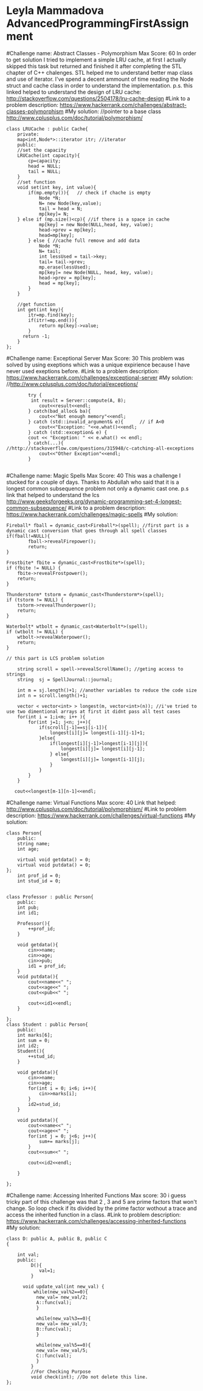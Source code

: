 # Leyla Mammadova AdvancedProgrammingFirstAssignment

#Challenge name: Abstract Classes - Polymorphism
Max Score: 60
In order to get solution I tried to implement a simple LRU cache, at first I actually skipped this task but returned and finished it after completing the STL chapter of C++ chalenges. STL helped me to understand better map class and use of iterator. I've spend a decent ammount of time reading the Node struct and cache class in order to understand the implementation.
p.s. this linked helped to understand the design of LRU cache:
http://stackoverflow.com/questions/2504178/lru-cache-design
#Link to a problem description:
https://www.hackerrank.com/challenges/abstract-classes-polymorphism
#My solution:
//pointer to a base class http://www.cplusplus.com/doc/tutorial/polymorphism/

```
class LRUCache : public Cache{
    private:
    map<int,Node*>::iterator itr; //iterator 
    public:
    //set the capacity
    LRUCache(int capacity){
        cp=capacity;
        head = NULL;
        tail = NULL;
    }
    //set function
    void set(int key, int value){
        if(mp.empty()){   // check if chache is empty
            Node *N;
            N= new Node(key,value);
            tail = head = N;
            mp[key]= N;   
    } else if (mp.size()<cp){ //if there is a space in cache
            mp[key] = new Node(NULL,head, key, value);
            head->prev = mp[key];
            head=mp[key];
        } else { //cache full remove and add data
            Node *N;
            N= tail;
            int lessUsed = tail->key;
            tail= tail->prev;
            mp.erase(lessUsed);
            mp[key]= new Node(NULL, head, key, value);
            head->prev = mp[key];
            head = mp[key];
        }
    }
    
    //get function
    int get(int key){
        itr=mp.find(key);
        if(itr!=mp.end()){
            return mp[key]->value;
        }
      return -1;  
    }
};
```

#Challenge name: Exceptional Server
Max Score: 30
This problem was solved by using exeptions which was a unique expirience because I have never used exeptions before.
#Link to a problem description:
https://www.hackerrank.com/challenges/exceptional-server
#My solution:
//http://www.cplusplus.com/doc/tutorial/exceptions/  

```
		try {
         int result = Server::compute(A, B);
            cout<<result<<endl;
        } catch(bad_alloc& ba){
            cout<<"Not enough memory"<<endl;
        } catch (std::invalid_argument& e){      // if A<0 
            cout<<"Exception: "<<e.what()<<endl;
        } catch (std::exception& e) {
        cout << "Exception: " << e.what() << endl;
        } catch(...){               //http://stackoverflow.com/questions/315948/c-catching-all-exceptions
            cout<<"Other Exception"<<endl;
        }
	
```
       
#Challenge name: Magic Spells
Max Score: 40
This was a challenge I stucked for a couple of days. Thanks to Abdullah who said that it is a longest common subsequence problem not only a dynamic cast one. 
p.s link that helped to understand the lcs
http://www.geeksforgeeks.org/dynamic-programming-set-4-longest-common-subsequence/
#Link to a problem description: 
https://www.hackerrank.com/challenges/magic-spells
#My solution:

```
Fireball* fball = dynamic_cast<Fireball*>(spell); //first part is a dynamic cast conversion that goes through all spell classes
if(fball!=NULL){
        fball->revealFirepower();
        return;
}

Frostbite* fbite = dynamic_cast<Frostbite*>(spell);
if (fbite != NULL) {
    fbite->revealFrostpower();
    return;
}

Thunderstorm* tstorm = dynamic_cast<Thunderstorm*>(spell);
if (tstorm != NULL) {
    tstorm->revealThunderpower();
    return;
}

Waterbolt* wtbolt = dynamic_cast<Waterbolt*>(spell);
if (wtbolt != NULL) {
    wtbolt->revealWaterpower();
    return;
}
   
// this part is LCS problem solution 

    string scroll = spell->revealScrollName(); //geting access to strings
    string  sj = SpellJournal::journal;

    int m = sj.length()+1; //another variables to reduce the code size
    int n = scroll.length()+1;
   
    vector < vector<int> > longest(m, vector<int>(n)); //i've tried to use two dimentional arrays at first it didnt pass all test cases 
    for(int i = 1;i<m; i++ ){
        for(int j=1; j<n; j++){
            if(scroll[j-1]==sj[i-1]){
                longest[i][j]= longest[i-1][j-1]+1;
            }else{
                if(longest[i][j-1]>longest[i-1][j]){
                    longest[i][j]= longest[i][j-1];
                } else{
                    longest[i][j]= longest[i-1][j];
                }
            }
        }
    }

   cout<<longest[m-1][n-1]<<endl; 
 ```
   
#Challenge name: Virtual Functions
Max score: 40
Link that helped:
http://www.cplusplus.com/doc/tutorial/polymorphism/
#Link to problem description:
https://www.hackerrank.com/challenges/virtual-functions
#My solution:

```
class Person{
    public:
    string name;
    int age;
    
    virtual void getdata() = 0;
    virtual void putdata() = 0;
};
    int prof_id = 0;
    int stud_id = 0;


class Professor : public Person{
    public:
    int pub;
    int id1;
    
    Professor(){
        ++prof_id;
    }
    
    void getdata(){
        cin>>name;
        cin>>age;
        cin>>pub;  
        id1 = prof_id;
    }
    void putdata(){
        cout<<name<<" ";
        cout<<age<<" ";
        cout<<pub<<" ";
        
        cout<<id1<<endl; 
    }
    
};
class Student : public Person{
    public:
    int marks[6];
    int sum = 0;
    int id2;
    Student(){
        ++stud_id;
    }
    
    void getdata(){
        cin>>name;
        cin>>age;
        for(int i = 0; i<6; i++){
            cin>>marks[i];
        }
        id2=stud_id;
    }
    
    void putdata(){
        cout<<name<<" ";
        cout<<age<<" ";
        for(int j = 0; j<6; j++){
            sum+= marks[j];
        }
        cout<<sum<<" ";
        
        cout<<id2<<endl;
        
    }
    
};
```

#Challenge name: Accessing Inherited Functions
Max score: 30
i guess tricky part of this challenge was that 2 , 3 and 5 are prime factors that won't change. So loop check if its divided by the prime factor wothout a trace and access the inherited function in  a class.
#Link to problem description:
https://www.hackerrank.com/challenges/accessing-inherited-functions
#My solution:

```
class D: public A, public B, public C
{

	int val;
	public:
		 D(){
		 	val=1;
		 }

	  void update_val(int new_val) {
          while(new_val%2==0){
           new_val= new_val/2;
           A::func(val);
           }
       
           while(new_val%3==0){
           new_val= new_val/3;
           B::func(val);
           }
           
           while(new_val%5==0){
           new_val= new_val/5;
           C::func(val);
           }
		 }
		 //For Checking Purpose
		 void check(int); //Do not delete this line.
};
```

